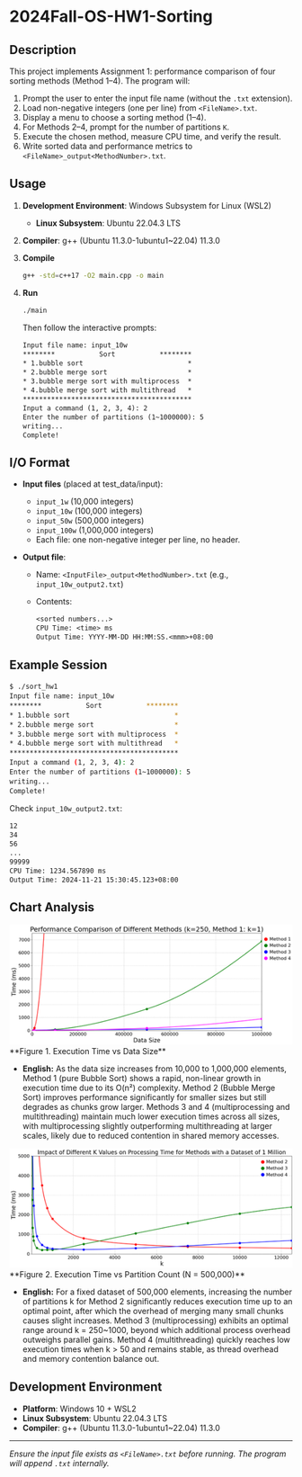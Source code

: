 # 2024Fall-OS-HW1-Sorting

## Description

This project implements Assignment 1: performance comparison of four sorting methods (Method 1–4). The program will:

1. Prompt the user to enter the input file name (without the `.txt` extension).
2. Load non-negative integers (one per line) from `<FileName>.txt`.
3. Display a menu to choose a sorting method (1–4).
4. For Methods 2–4, prompt for the number of partitions `K`.
5. Execute the chosen method, measure CPU time, and verify the result.
6. Write sorted data and performance metrics to `<FileName>_output<MethodNumber>.txt`.

## Usage

1. **Development Environment**: Windows Subsystem for Linux (WSL2)

   * **Linux Subsystem**: Ubuntu 22.04.3 LTS

2. **Compiler**: g++ (Ubuntu 11.3.0-1ubuntu1\~22.04) 11.3.0

3. **Compile**

   ```bash
   g++ -std=c++17 -O2 main.cpp -o main
   ```

4. **Run**

   ```bash
   ./main
   ```

   Then follow the interactive prompts:

   ```text
   Input file name: input_10w
   ********           Sort           ********
   * 1.bubble sort                          *
   * 2.bubble merge sort                    *
   * 3.bubble merge sort with multiprocess  *
   * 4.bubble merge sort with multithread   *
   ******************************************
   Input a command (1, 2, 3, 4): 2
   Enter the number of partitions (1~1000000): 5
   writing...
   Complete!
   ```

## I/O Format

* **Input files** (placed at test_data/input):

  * `input_1w`   (10,000 integers)
  * `input_10w`  (100,000 integers)
  * `input_50w`  (500,000 integers)
  * `input_100w` (1,000,000 integers)
  * Each file: one non-negative integer per line, no header.

* **Output file**:

  * Name: `<InputFile>_output<MethodNumber>.txt` (e.g., `input_10w_output2.txt`)
  * Contents:

    ```text
    <sorted numbers...>
    CPU Time: <time> ms
    Output Time: YYYY-MM-DD HH:MM:SS.<mmm>+08:00
    ```

## Example Session

```bash
$ ./sort_hw1
Input file name: input_10w
********           Sort           ********
* 1.bubble sort                          *
* 2.bubble merge sort                    *
* 3.bubble merge sort with multiprocess  *
* 4.bubble merge sort with multithread   *
******************************************
Input a command (1, 2, 3, 4): 2
Enter the number of partitions (1~1000000): 5
writing...
Complete!
```

Check `input_10w_output2.txt`:

```text
12
34
56
...
99999
CPU Time: 1234.567890 ms
Output Time: 2024-11-21 15:30:45.123+08:00
```

## Chart Analysis


<img src="assets/diff_method.png" width="800"/>
**Figure 1. Execution Time vs Data Size**

* **English:**
  As the data size increases from 10,000 to 1,000,000 elements, Method 1 (pure Bubble Sort) shows a rapid, non-linear growth in execution time due to its O(n²) complexity. Method 2 (Bubble Merge Sort) improves performance significantly for smaller sizes but still degrades as chunks grow larger. Methods 3 and 4 (multiprocessing and multithreading) maintain much lower execution times across all sizes, with multiprocessing slightly outperforming multithreading at larger scales, likely due to reduced contention in shared memory accesses.
  

<img src="assets/diff_k.png" width="700"/>
**Figure 2. Execution Time vs Partition Count (N = 500,000)**

* **English:**
  For a fixed dataset of 500,000 elements, increasing the number of partitions k for Method 2 significantly reduces execution time up to an optimal point, after which the overhead of merging many small chunks causes slight increases. Method 3 (multiprocessing) exhibits an optimal range around k = 250\~1000, beyond which additional process overhead outweighs parallel gains. Method 4 (multithreading) quickly reaches low execution times when k > 50 and remains stable, as thread overhead and memory contention balance out.

## Development Environment

* **Platform**: Windows 10 + WSL2
* **Linux Subsystem**: Ubuntu 22.04.3 LTS
* **Compiler**: g++ (Ubuntu 11.3.0-1ubuntu1\~22.04) 11.3.0

---

*Ensure the input file exists as `<FileName>.txt` before running. The program will append `.txt` internally.*

